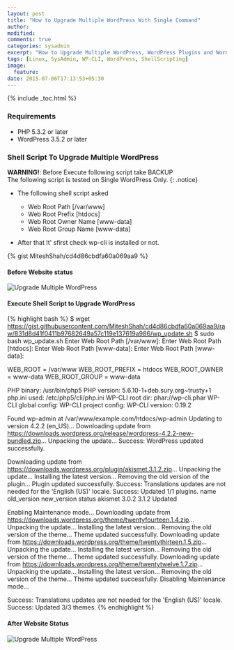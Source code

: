 ```yaml
---
layout: post
title: "How to Upgrade Multiple WordPress With Single Command"
author:
modified:
comments: true
categories: sysadmin
excerpt: "How to Upgrade Multiple WordPress, WordPress Plugins and WordPress Themes with single command."
tags: [Linux, SysAdmin, WP-CLI, WordPress, ShellScripting]
image:
  feature:
date: 2015-07-06T17:13:53+05:30
---
```


{% include _toc.html %}

### Requirements

* PHP 5.3.2 or later
* WordPress 3.5.2 or later

### Shell Script To Upgrade Multiple WordPress

**WARNING!**: Before Execute following script take BACKUP<br>
The following script is tested on Single WordPress Only.
{: .notice}

* The following shell script asked
  * Web Root Path [/var/www]
  * Web Root Prefix [htdocs]
  * Web Root Owner Name [www-data]
  * Web Root Group Name [www-data]

* After that It' sfirst check wp-cli is installed or not.

{% gist MiteshShah/cd4d86cbdfa60a069aa9 %}


#### Before Website status
<img alt="Upgrade Multiple WordPress" src="https://cloud.githubusercontent.com/assets/1223371/8521910/6aa51ab0-2406-11e5-94d9-7327640b3625.png">

#### Execute Shell Script to Upgrade WordPress
{% highlight bash %}
$ wget https://gist.githubusercontent.com/MiteshShah/cd4d86cbdfa60a069aa9/raw/831d8d41f0411b97682649a57c119e137619a986/wp_update.sh
$ sudo bash wp_update.sh
Enter Web Root Path [/var/www]:
Enter Web Root Path [htdocs]:
Enter Web Root Path [www-data]:
Enter Web Root Path [www-data]:

WEB_ROOT = /var/www
WEB_ROOT_PREFIX = htdocs
WEB_ROOT_OWNER = www-data
WEB_ROOT_GROUP = www-data

PHP binary:	/usr/bin/php5
PHP version:	5.6.10-1+deb.sury.org~trusty+1
php.ini used:	/etc/php5/cli/php.ini
WP-CLI root dir:	phar://wp-cli.phar
WP-CLI global config:
WP-CLI project config:
WP-CLI version:	0.19.2

Found wp-admin at /var/www/example.com/htdocs/wp-admin
Updating to version 4.2.2 (en_US)...
Downloading update from https://downloads.wordpress.org/release/wordpress-4.2.2-new-bundled.zip...
Unpacking the update...
Success: WordPress updated successfully.

Downloading update from https://downloads.wordpress.org/plugin/akismet.3.1.2.zip...
Unpacking the update...
Installing the latest version...
Removing the old version of the plugin...
Plugin updated successfully.
Success: Translations updates are not needed for the 'English (US)' locale.
Success: Updated 1/1 plugins.
name	old_version	new_version	status
akismet	3.0.2	3.1.2	Updated

Enabling Maintenance mode...
Downloading update from https://downloads.wordpress.org/theme/twentyfourteen.1.4.zip...
Unpacking the update...
Installing the latest version...
Removing the old version of the theme...
Theme updated successfully.
Downloading update from https://downloads.wordpress.org/theme/twentythirteen.1.5.zip...
Unpacking the update...
Installing the latest version...
Removing the old version of the theme...
Theme updated successfully.
Downloading update from https://downloads.wordpress.org/theme/twentytwelve.1.7.zip...
Unpacking the update...
Installing the latest version...
Removing the old version of the theme...
Theme updated successfully.
Disabling Maintenance mode...

Success: Translations updates are not needed for the 'English (US)' locale.
Success: Updated 3/3 themes.
{% endhighlight %}

#### After Website Status

<img alt="Upgrade Multiple WordPress" src="https://cloud.githubusercontent.com/assets/1223371/8521950/c091d882-2406-11e5-91e3-6ab171df781e.png">

